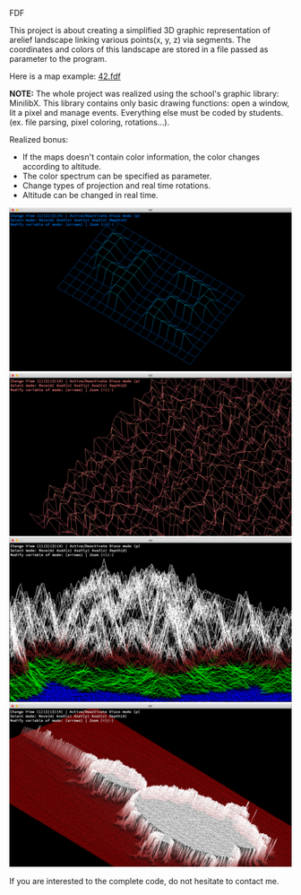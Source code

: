 FDF

This project is about creating a simplified 3D graphic representation of arelief landscape
linking various points(x, y, z) via segments.
The coordinates and colors of this landscape are stored in a file passed as parameter to the program.

Here is a map example: [42.fdf](map_examples/42.fdf)

__NOTE:__
The whole project was realized using the school's graphic library: MinilibX.
This library contains only basic drawing functions: open a window, lit a pixel and manage events.
Everything else must be coded by students. (ex. file parsing, pixel coloring, rotations...).

Realized bonus:
- If the maps doesn't contain color information, the color changes according to altitude.
- The color spectrum can be specified as parameter.
- Change types of projection and real time rotations.
- Altitude can be changed in real time.

![alt text](screens/screen1.png)
![alt text](screens/screen2.png)
![alt text](screens/screen3.png)
![alt text](screens/screen4.png)

If you are interested to the complete code, do not hesitate to contact me.

